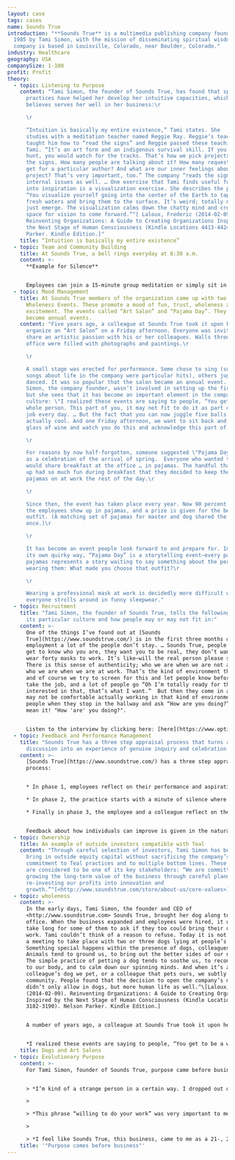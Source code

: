 ```yaml
---
layout: case
tags: cases
name: Sounds True
introduction: "**Sounds True** is a multimedia publishing company founded in
  1985 by Tami Simon, with the mission of disseminating spiritual wisdom. The
  company is based in Louisville, Colorado, near Boulder, Colorado."
industry: Healthcare
geography: USA
companySize: 1-100
profit: Profit
theory:
  - topic: Listening to Purpose
    content: "Tami Simon, the founder of Sounds True, has found that spiritual
      practices have helped her develop her intuitive capacities, which she
      believes serves her well in her business:\r

      \r

      “Intuition is basically my entire existence,” Tami states. She
      studies with a meditation teacher named Reggie Ray. Reggie’s teacher
      taught him how to “read the signs” and Reggie passed these teachings on to
      Tami. “It’s an art form and an indigenous survival skill. If you were on a
      hunt, you would watch for the tracks. That’s how we pick projects. We read
      the signs. How many people are talking about it? How many requests do we
      get for a particular author? And what are our inner feelings about the
      project? That’s very important, too.” The company “reads the signs” for
      internal issues as well. … One exercise that Tami finds useful for tapping
      into inspiration is a visualization exercise. She describes the process:
      “You visualize yourself going into the center of the Earth to tap into
      fresh waters and bring them to the surface. It’s weird; totally new ideas
      just emerge. The visualization calms down the chatty mind and creates the
      space for vision to come forward.”^[ Laloux, Frederic (2014-02-09).
      Reinventing Organizations: A Guide to Creating Organizations Inspired by
      the Next Stage of Human Consciousness (Kindle Locations 4413-4424). Nelson
      Parker. Kindle Edition.]"
    title: “Intuition is basically my entire existence”
  - topic: Team and Community Building
    title: At Sounds True, a bell rings everyday at 8:30 a.m.
    content: >-
      **Example for Silence**


      Employees can join a 15-minute group meditation or simply sit in silence at their desk for those minutes.
  - topic: Mood Management
    title: At Sounds True members of the organization came up with two ideas for
      Wholeness Events. These promote a mood of fun, trust, wholeness and
      excitement. The events called “Art Salon” and “Pajama Day”. They have
      become annual events.
    content: "Five years ago, a colleague at Sounds True took it upon herself to
      organize an “Art Salon” on a Friday afternoon. Everyone was invited to
      share an artistic passion with his or her colleagues. Walls throughout the
      office were filled with photographs and paintings.\r

      \r

      A small stage was erected for performance. Some chose to sing (some
      songs about life in the company were particular hits), others juggled or
      danced. It was so popular that the salon became an annual event. Tami
      Simon, the company founder, wasn’t involved in setting up the first salon,
      but she sees that it has become an important element in the company
      culture: \"I realized these events are saying to people, “You get to be a
      whole person. This part of you, it may not fit to do it as part of your
      job every day. … But the fact that you can now juggle five balls is
      actually cool. And one Friday afternoon, we want to sit back and have a
      glass of wine and watch you do this and acknowledge this part of you.”\r

      \r

      For reasons by now half-forgotten, someone suggested \"Pajama Day\"
      as a celebration of the arrival of spring.  Everyone who wanted to join
      would share breakfast at the office … in pajamas. The handful that showed
      up had so much fun during breakfast that they decided to keep their
      pajamas on at work the rest of the day.\r

      \r

      Since then, the event has taken place every year. Now 90 percent of
      the employees show up in pajamas, and a prize is given for the best
      outfit. (A matching set of pajamas for master and dog shared the prize
      once.)\r

      \r

      It has become an event people look forward to and prepare for. In
      its own quirky way, “Pajama Day” is a storytelling event―every pair of
      pajamas represents a story waiting to say something about the person
      wearing them: What made you choose that outfit?\r

      \r

      Wearing a professional mask at work is decidedly more difficult when
      everyone strolls around in funny sleepwear."
  - topic: Recruitment
    title: "Tami Simon, the founder of Sounds True, tells the following story about
      its particular culture and how people may or may not fit in:"
    content: >-
      One of the things I’ve found out at [Sounds
      True](https://www.soundstrue.com/) is in the first three months of
      employment a lot of the people don’t stay. … Sounds True, people want to
      get to know who you are, they want you to be real, they don’t want you to
      wear forty masks to work. It’s like―will the real person please stand up?
      There is this sense of authenticity; who we are when we are not at work is
      who we are when we are at work. That’s the kind of environment that’s here
      and of course we try to screen for this and let people know before they
      take the job, and a lot of people go “Oh I’m totally ready for that.  I’m
      interested in that, that’s what I want.”  But then they come in and may or
      may not be comfortable actually working in that kind of environment where
      people when they stop in the hallway and ask “How are you doing?” actually
      mean it! "How 'are' you doing?". 


      Listen to the interview by clicking hereː [here](https://www.optimize.me/)
  - topic: Feedback and Performance Management
    title: "Sounds True has a three step appraisal process that turns an appraisal
      discussion into an experience of genuine inquiry and celebration. "
    content: >-
      [Sounds True](https://www.soundstrue.com/) has a three step appraisal
      process:


      * In phase 1, employees reflect on their performance and aspirations based on a list of questions to trigger thinking.

      * In phase 2, the practice starts with a minute of silence where colleagues are asked to hold the person receiving feedback in their hearts and try to let go of any form of judgement. Then, in turn, each person sits in front of their colleague and talks openly about what they most value in their colleague and reflect on one area where they think they could grow.

      * Finally in phase 3, the employee and a colleague reflect on the feedback through a deeper conversation to learn and decide what happens next.


      Feedback about how individuals can improve is given in the natural course of events throughout the year and not saved up for the annual appraisal.^[Laloux, Frederic. Reinventing Organizations. Nelson Parker (2014), page 183]
  - topic: Ownership
    title: An example of outside investors compatible with Teal
    content: "Through careful selection of investors, Tami Simon has been able to
      bring in outside equity capital without sacrificing the company’s
      commitment to Teal practices and to multiple bottom lines. These investors
      are considered to be one of its key stakeholders: “We are committed to
      growing the long-term value of the business through careful planning and
      re-investing our profits into innovation and
      growth.”^[<http://www.soundstrue.com/store/about-us/core-values>]"
  - topic: wholeness
    content: >-
      In the early days, Tami Simon, the founder and CEO of
      <http://www.soundstrue.com> Sounds True, brought her dog along to the
      office. When the business expanded and employees were hired, it didn’t
      take long for some of them to ask if they too could bring their dogs to
      work. Tami couldn’t think of a reason to refuse. Today it is not rare for
      a meeting to take place with two or three dogs lying at people’s feet.
      Something special happens within the presence of dogs, colleagues noticed.
      Animals tend to ground us, to bring out the better sides of our nature.
      The simple practice of petting a dog tends to soothe us, to reconnect us
      to our body, and to calm down our spinning minds. And when it’s a
      colleague’s dog we pet, or a colleague that pets ours, we subtly build
      community. People found that the decision to open the company’s doors
      didn’t only allow in dogs, but more human life as well.^\[Laloux, Frederic
      (2014-02-09). Reinventing Organizations: A Guide to Creating Organizations
      Inspired by the Next Stage of Human Consciousness (Kindle Locations
      3182-3190). Nelson Parker. Kindle Edition.]


      A number of years ago, a colleague at Sounds True took it upon herself to organize an “Art Salon” on a Friday afternoon. Everyone was invited to share some artistic passion with his or her colleagues. Walls throughout the office were filled with photographs and paintings. A small stage was erected for people to perform. Some colleagues chose to sing (some songs composed about life in the company were particular hits), others juggled or danced tango. People enjoyed themselves so much that the salon has turned into an annual event. Tami wasn’t involved in setting up the first salon, but she sees that it has become an important element in the company culture:


      *I realized these events are saying to people, “You get to be a whole person. This part of you, it may not fit to do it as part of your job every day. … But the fact that you can now juggle five balls is actually cool. And on a Friday afternoon, we want to sit back and have a glass of wine and watch you do this and acknowledge this part of you.” That is part of what I think makes people feel \[that that] the wholeness of who they are is actually welcome. Because we do welcome it, we want to see it.*^\[Laloux, Frederic (2014-02-09). Reinventing Organizations: A Guide to Creating Organizations Inspired by the Next Stage of Human Consciousness (Kindle Locations 3544-3553). Nelson Parker. Kindle Edition.]
    title: Dogs and Art Salons
  - topic: Evolutionary Purpose
    content: >-
      For Tami Simon, founder of Sounds True, purpose came before business:


      > *I’m kind of a strange person in a certain way. I dropped out of college because I didn’t feel like I actually could be myself in an academic environment. … I felt that in the academic environment I was being asked to pose as somebody who had answers to questions when instead I had experiences that I wanted to explore more deeply. … I went into a deep internal process where I prayed extremely hard and the prayer had to do with being of service. … The way I was thinking as a 20-, 21-year-old college dropout was, “Could I please be given the opportunity to take the talents that I have and all the gifts that I have been given by a very supporting and loving family and terrific opportunities for higher education … and give back in some way?” … The prayer was, “God, I’m willing to do your work. Please show me what it is. Please just show me what it is.”*

      >

      > *This phrase “willing to do your work” was very important to me because I didn’t want to be willful. I didn’t want to insist that it had to go my way. At the same time I didn’t want to be will-less where I was simply waiting in a coffee shop to be discovered. …*

      >

      > *I feel like Sounds True, this business, came to me as a 21-, 22-year-old as a gift and as a kind of covenant with the universe, a kind of bond where I said, “I’ll serve you. I’ll work really hard,” and the other side of it was, “You’ll be supported, you’ll be shown, doors will open, you’ll meet the people, opportunities will happen.” It’s this sense of a cosmic agreement that … I could help distribute spiritual teachings from different wisdom traditions from around the world. And I could do it with sincerity and devotion. That was my outlook from the beginning. It was never really about me per se. I wanted to be myself, I wanted to be authentic, and I wanted to make a contribution.^\[Tami Simon, interviewed by Diederick Janse and Ewan Townhead, podcast series “Waking up the Workplace,” episode “Even Sages need a Business Plan,” April 14, 2011.]*
    title: '"Purpose comes before business"'
---
```

